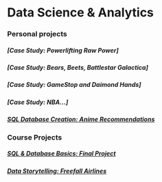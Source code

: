 # Data Science & Analytics


### Personal projects
##### [Case Study: Powerlifting Raw Power]
##### [Case Study: Bears, Beets, Battlestar Galactica]
##### [Case Study: GameStop and Daimond Hands]
##### [Case Study: NBA...]
##### [SQL Database Creation: Anime Recommendations](https://markminia.github.io/Project3/)
### Course Projects
##### [SQL & Database Basics: Final Project](https://markminia.github.io/Project1/)
##### [Data Storytelling: Freefall Airlines](https://markminia.github.io/Project2/)
